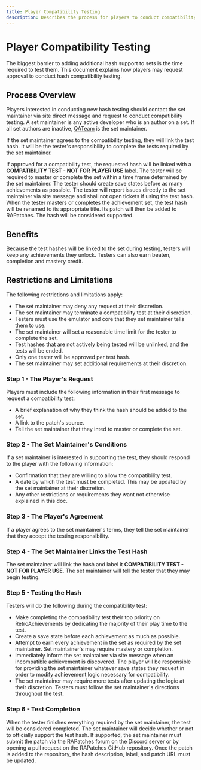 ```yaml
---
title: Player Compatibility Testing
description: Describes the process for players to conduct compatibility testing for additional hashes to primary achievement sets on RetroAchievements.
---
```


# Player Compatibility Testing
The biggest barrier to adding additional hash support to sets is the time required to test them. This document explains how players may request approval to conduct hash compatibility testing.

## Process Overview
Players interested in conducting new hash testing should contact the set maintainer via site direct message and request to conduct compatibility testing. A set maintainer is any active developer who is an author on a set. If all set authors are inactive, [QATeam](https://retroachievements.org/user/QATeam) is the set maintainer.

If the set maintainer agrees to the compatibility testing, they will link the test hash. It will be the tester's responsibility to complete the tests required by the set maintainer.

If approved for a compatibility test, the requested hash will be linked with a **COMPATIBILITY TEST - NOT FOR PLAYER USE** label. The tester will be required to master or complete the set within a time frame determined by the set maintainer. The tester should create save states before as many achievements as possible. The tester will report issues directly to the set maintainer via site message and shall not open tickets if using the test hash. When the tester masters or completes the achievement set, the test hash will be renamed to its appropriate title. Its patch will then be added to RAPatches. The hash will be considered supported.

## Benefits
Because the test hashes will be linked to the set during testing, testers will keep any achievements they unlock. Testers can also earn beaten, completion and mastery credit.

## Restrictions and Limitations
The following restrictions and limitations apply:

- The set maintainer may deny any request at their discretion.
- The set maintainer may terminate a compatibility test at their discretion.
- Testers must use the emulator and core that they set maintainer tells them to use.
- The set maintainer will set a reasonable time limit for the tester to complete the set.
- Test hashes that are not actively being tested will be unlinked, and the tests will be ended.
- Only one tester will be approved per test hash.
- The set maintainer may set additional requirements at their discretion.

### Step 1 - The Player's Request
Players must include the following information in their first message to request a compatibility test:

- A brief explanation of why they think the hash should be added to the set.
- A link to the patch's source.
- Tell the set maintainer that they inted to master or complete the set.

### Step 2 - The Set Maintainer's Conditions
If a set maintainer is interested in supporting the test, they should respond to the player with the following information:
 
- Confirmation that they are willing to allow the compatibility test.
- A date by which the test must be completed. This may be updated by the set maintainer at their discretion.
- Any other restrictions or requirements they want not otherwise explained in this doc.

### Step 3 - The Player's Agreement
If a player agrees to the set maintainer's terms, they tell the set maintainer that they accept the testing responsibility.

### Step 4 - The Set Maintainer Links the Test Hash
The set maintainer will link the hash and label it **COMPATIBILITY TEST - NOT FOR PLAYER USE**. The set maintainer will tell the tester that they may begin testing.

### Step 5 - Testing the Hash
Testers will do the following during the compatibility test:

- Make completing the compatibility test their top priority on RetroAchievements by dedicating the majority of their play time to the test.
- Create a save state before each achievement as much as possible.
- Attempt to earn every achievement in the set as required by the set maintainer. Set maintainer's may require mastery or completion.
- Immediately inform the set maintainer via site message when an incompatible achievement is discovered. The player will be responsible for providing the set maintainer whatever save states they request in order to modify achievement logic necessary for compatibility.
- The set maintainer may require more tests after updating the logic at their discretion. Testers must follow the set maintainer's directions throughout the test.

### Step 6 - Test Completion
When the tester finishes everything required by the set maintainer, the test will be considered completed. The set maintainer will decide whether or not to officially support the test hash. If supported, the set maintainer must submit the patch via the RAPatches forum on the Discord server or by opening a pull request on the RAPatches GitHub repository. Once the patch is added to the repository, the hash description, label, and patch URL must be updated.